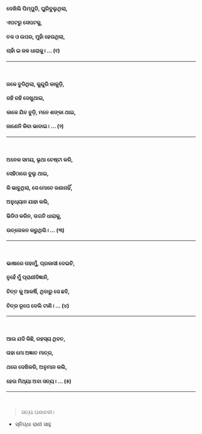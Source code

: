 #### ଦେଖିଲି ପିମ୍ପୁଡି, ଘୁରିବୁଲୁଥିଲା,
#### ଏପଟରୁ ସେପଟକୁ,
#### ତଳ ଓ ଉପର, ମୁହାଁ ହେଉଥିଲା,
#### ଚାହାଁ ଇ ଜଳ ଧାରାକୁ। ... (୧)
***
<br>

#### ଜଳେ ବୁଡିଥିଲା, କୁନ୍ଦୁରି କାକୁଡ଼ି,
#### ରହି ରହି ଦେଖୁଥାଇ,
#### କାଳେ ଯିବ ବୁଡ଼ି, ମନେ ଶଙ୍କା ଥାଇ,
#### ଜାଣେନି କିବା ଭାବାଇ। ... (୨)
***
<br>

#### ଅନେକ ସମୟ, ଭୃଥା ଚେଷ୍ଟା କରି,
#### ସେହିଠାରେ ବୁଲୁ ଥାଇ,
#### କି ଭାବୁଥିଲା, ସେ ମୋତେ ଜଣାନାହିଁ,
#### ଅନୁଧ୍ୟାନ ଯାହା କଲି,
#### ଭିଡିଓ କରିନ, ତାଗତି ଧାରାକୁ,
#### ଉତ୍ତୋଳନ କରୁଥିଲି। ... (୩)
***
<br>

#### ଭାଷାରେ ତାହାମୁଁ, ପ୍ରକାସୀ ଦେଇଚି,
#### ନୁହେଁ ମୁଁ ପ୍ରାଣୀବିଜ୍ଞାନି,
#### ଚିତ୍ତ କୁ ଆକର୍ଷି, ଥିବାରୁ ସେ ଛବି,
#### ଚିତ୍ର ରୂପେ ଦେଲି ଟାଣି। ... (୪)
***
<br>

#### ଆଉ ଯଦି କିଛି, ରହସ୍ୟ ଥିବତ,
#### ତାହା ମାେ ଅଜ୍ଞାତ ମାତ୍ର,
#### ଥରେ ଦେଖିକରି, ଅନୁମାନ କଲି,
#### ହେଉ ମିଥ୍ୟା ଅବା ସତ୍ୟ। ... (୫)
***
<br>

> ସତ୍ୟ ଘଣାବଳୀ।

- ସ୍ନିଗ୍ଧା ରାଣୀ ସାହୁ
